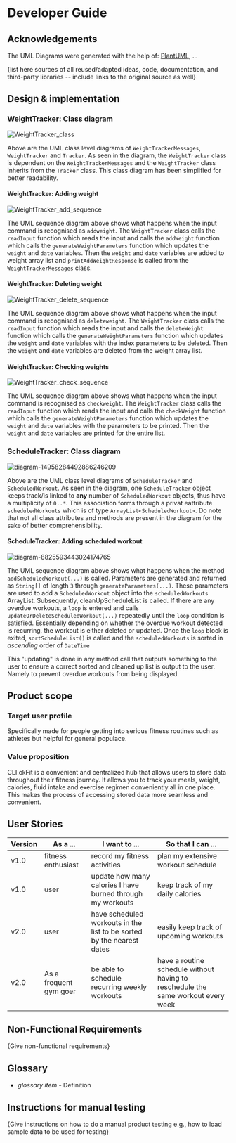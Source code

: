 # Developer Guide

## Acknowledgements
The UML Diagrams were generated with the help of: [PlantUML](https://plantuml.com/), ...

{list here sources of all reused/adapted ideas, code, documentation, and third-party libraries -- include links to the original source as well}

## Design & implementation

### WeightTracker: Class diagram
![WeightTracker_class](https://user-images.githubusercontent.com/69446729/138136839-8e4f117b-beb0-47bb-830a-55c58076b946.png)

Above are the UML class level diagrams of `WeightTrackerMessages`, `WeightTracker` and `Tracker`. As seen in
the diagram, the `WeightTracker` class is dependent on the `WeightTrackerMessages` and the `WeightTracker` 
class inherits from the `Tracker` class. This class diagram has been simplified for better readability.

#### WeightTracker: Adding weight
![WeightTracker_add_sequence](https://user-images.githubusercontent.com/69446729/138136616-37fd90e1-4158-4006-85d8-708593153cde.png)

The UML sequence diagram above shows what happens when the input command is recognised as `addweight`.
The `WeightTracker` class calls the `readInput` function which reads the input and calls the `addWeight` 
function which calls the `generateWeightParameters` function which updates the `weight` and `date` 
variables. Then the `weight` and `date` variables are added to weight array list and 
`printAddWeightResponse` is called from the `WeightTrackerMessages` class.

#### WeightTracker: Deleting weight
![WeightTracker_delete_sequence](https://user-images.githubusercontent.com/69446729/138136415-6ae09524-9712-494f-8792-3f945f0601d8.png)

The UML sequence diagram above shows what happens when the input command is recognised as `deleteweight`.
The `WeightTracker` class calls the `readInput` function which reads the input and calls the `deleteWeight`
function which calls the `generateWeightParameters` function which updates the `weight` and `date`
variables with the index parameters to be deleted. Then the `weight` and `date` variables are deleted 
from the weight array list.

#### WeightTracker: Checking weights
![WeightTracker_check_sequence](https://user-images.githubusercontent.com/69446729/138136750-30b7e949-e156-4d88-9ebf-3446c31d7284.png)

The UML sequence diagram above shows what happens when the input command is recognised as `checkweight`.
The `WeightTracker` class calls the `readInput` function which reads the input and calls the `checkWeight`
function which calls the `generateWeightParameters` function which updates the `weight` and `date`
variables with the parameters to be printed. Then the `weight` and `date` variables are 
printed for the entire list.

### ScheduleTracker: Class diagram
![diagram-14958284492886246209](https://user-images.githubusercontent.com/69461398/137697609-fd0641bf-3b2a-455b-adcc-78528d8549f4.png)

Above are the UML class level diagrams of `ScheduleTracker` and `ScheduledWorkout`. As seen in the diagram, one 
`ScheduleTracker` object keeps track/is linked to **any** number of `ScheduledWorkout` objects, thus have a 
multiplicity of `0..*`. This association forms through a privat eattribute `scheduledWorkouts` which is of type 
`ArrayList<ScheduledWorkout>`. Do note that not all class attributes and methods are present in the diagram for 
the sake of better comprehensibility.

#### ScheduleTracker: Adding scheduled workout

![diagram-8825593443024174765](https://user-images.githubusercontent.com/69461398/137699150-d537d8aa-6edd-4bdc-a559-30e33b0e7637.png)


The UML sequence diagram above shows what happens when the method `addScheduledWorkout(...)` is called. 
Parameters are generated and returned as `String[]` of length `3` through `generateParameters(...)`. These parameters are 
used to add a `ScheduledWorkout` object into the `scheduledWorkouts` ArrayList. Subsequently, cleanUpScheduleList is 
called. **If** there are any overdue workouts, a `loop` is entered and calls `updateOrDeleteScheduledWorkout(...)` 
repeatedly until the `loop` condition is satisfied. Essentially depending on whether the overdue workout detected is recurring, 
the workout is either deleted or updated. Once the `loop` block is exited, `sortScheduleList()` is called and the 
`scheduledWorkouts` is sorted in *ascending* order of `DateTime`

This "updating" is done in any method call that outputs something to the user to ensure a correct sorted and cleaned up
list is output to the user. Namely to prevent overdue workouts from being displayed.

## Product scope
### Target user profile

Specifically made for people getting into serious fitness routines such as athletes but helpful for general populace.

### Value proposition

CLI.ckFit is a convenient and centralized hub that allows users to store data throughout their fitness journey.
It allows you to track your meals, weight, calories, fluid intake and exercise regimen conveniently all in one
place. This makes the process of accessing stored data more seamless and convenient.

## User Stories

|Version| As a ... | I want to ... | So that I can ...|
|--------|----------|---------------|------------------|
|v1.0|fitness enthusiast|record my fitness activities|plan my extensive workout schedule|
|v1.0|user|update how many calories I have burned through my workouts|keep track of my daily calories|
|v2.0|user|have scheduled workouts in the list to be sorted by the nearest dates|easily keep track of upcoming workouts|
|v2.0|As a frequent gym goer| be able to schedule recurring weekly workouts| have a routine schedule without having to reschedule the same workout every week

## Non-Functional Requirements

{Give non-functional requirements}

## Glossary

* *glossary item* - Definition

## Instructions for manual testing

{Give instructions on how to do a manual product testing e.g., how to load sample data to be used for testing}

